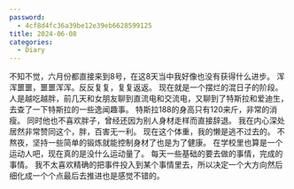 ```yaml
---
password:
  - 4cf8d4fc36a39be12e39eb6628599125
title: 2024-06-08
categories:
  - Diary
---
```

不知不觉，六月份都直接来到8号，在这8天当中我好像也没有获得什么进步。
浑浑噩噩，噩噩浑浑。反反复复，复复返返。
现在就是一个摆烂的混日子的阶段。
人是越吃越胖，前几天和女朋友聊到直流电和交流电，又聊到了特斯拉和爱迪生，去查了一下特斯拉的一些逸闻趣事。
特斯拉188的身高只有120来斤，非常的消瘦。
同时他也不喜欢胖子，曾经还因为别人身材走样而直接辞退。
我在内心深处居然非常赞同这个，胖，百害无一利。
现在这个体重，我的懒是逃不过去的。
不熬夜，坚持一些简单的锻炼就能控制身材了也是为了健康。
在学校里也算是一个运动人吧，现在真的是没什么运动量了。
每天一些基础的要去做的事情，完成的事情。
我不太喜欢精确的把事件投入到某个事情里去，所以决定一个大方向然后细化成一个个点最后去推进也是感觉不错的。
